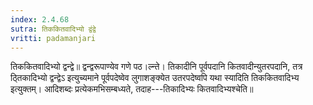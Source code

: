 ```yaml
---
index: 2.4.68
sutra: तिककितवादिभ्यो द्वंद्वे
vritti: padamanjari
---
```


 तिककितवादिभ्यो द्वन्द्वे॥ द्वन्द्वरूपाण्येव गणे पठ।ल्न्ते। तिकादीनि पूर्वपदानि कितवादीन्युतरपदानि, तत्र ठ्तिकादिभ्यो द्वन्द्वेऽ इत्युच्यमाने पूर्वपदेष्वेव लुगाशङ्क्येत उतरपदेष्वपि यथा स्यादिति तिककितवादिभ्य इत्युक्तम्। आदिशब्दः प्रत्येकमभिसम्बध्यते, तदाह---तिकादिभ्यः कितवादिभ्यश्चेति॥